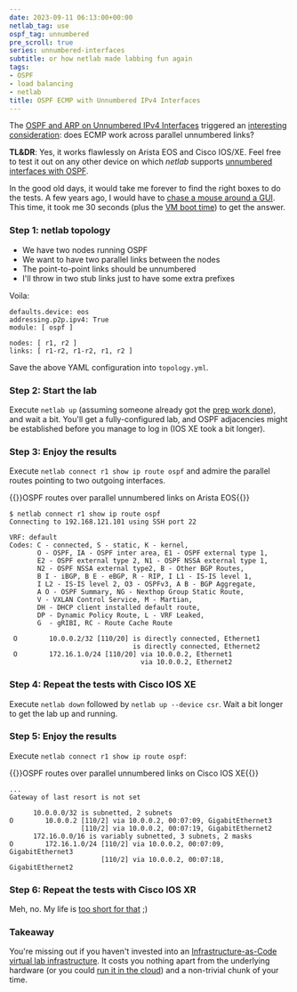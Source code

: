 ```yaml
---
date: 2023-09-11 06:13:00+00:00
netlab_tag: use
ospf_tag: unnumbered
pre_scroll: true
series: unnumbered-interfaces
subtitle: or how netlab made labbing fun again
tags:
- OSPF
- load balancing
- netlab
title: OSPF ECMP with Unnumbered IPv4 Interfaces
---
```

The [OSPF and ARP on Unnumbered IPv4 Interfaces](https://blog.ipspace.net/2023/08/unnumbered-ospf-arp.html) triggered an [interesting consideration](https://blog.ipspace.net/2023/08/unnumbered-ospf-arp.html#1903): does ECMP work across parallel unnumbered links?

**TL&DR**: Yes, it works flawlessly on Arista EOS and Cisco IOS/XE. Feel free to test it out on any other device on which _netlab_ supports [unnumbered interfaces with OSPF](https://netlab.tools/module/ospf/#platform-support).
<!--more-->
In the good old days, it would take me forever to find the right boxes to do the tests. A few years ago, I would have to [chase a mouse around a GUI](https://blog.ipspace.net/2013/10/cisco-modeling-lab-virl-behind-scenes.html). This time, it took me 30 seconds (plus the [VM boot time](https://blog.ipspace.net/2023/02/virtual-device-boot-times.html)) to get the answer.

### Step 1: netlab topology

* We have two nodes running OSPF
* We want to have two parallel links between the nodes
* The point-to-point links should be unnumbered
* I'll throw in two stub links just to have some extra prefixes

Voila:

```
defaults.device: eos
addressing.p2p.ipv4: True
module: [ ospf ]

nodes: [ r1, r2 ]
links: [ r1-r2, r1-r2, r1, r2 ]
```

Save the above YAML configuration into `topology.yml`.

### Step 2: Start the lab

Execute `netlab up` (assuming someone already got the [prep work done](https://netlab.tools/install/)), and wait a bit. You'll get a fully-configured lab, and OSPF adjacencies might be established before you manage to log in (IOS XE took a bit longer).

### Step 3: Enjoy the results

Execute `netlab connect r1 show ip route ospf` and admire the parallel routes pointing to two outgoing interfaces.

{{<cc>}}OSPF routes over parallel unnumbered links on Arista EOS{{</cc>}}
```
$ netlab connect r1 show ip route ospf
Connecting to 192.168.121.101 using SSH port 22

VRF: default
Codes: C - connected, S - static, K - kernel,
       O - OSPF, IA - OSPF inter area, E1 - OSPF external type 1,
       E2 - OSPF external type 2, N1 - OSPF NSSA external type 1,
       N2 - OSPF NSSA external type2, B - Other BGP Routes,
       B I - iBGP, B E - eBGP, R - RIP, I L1 - IS-IS level 1,
       I L2 - IS-IS level 2, O3 - OSPFv3, A B - BGP Aggregate,
       A O - OSPF Summary, NG - Nexthop Group Static Route,
       V - VXLAN Control Service, M - Martian,
       DH - DHCP client installed default route,
       DP - Dynamic Policy Route, L - VRF Leaked,
       G  - gRIBI, RC - Route Cache Route

 O        10.0.0.2/32 [110/20] is directly connected, Ethernet1
                               is directly connected, Ethernet2
 O        172.16.1.0/24 [110/20] via 10.0.0.2, Ethernet1
                                 via 10.0.0.2, Ethernet2
```

### Step 4: Repeat the tests with Cisco IOS XE

Execute `netlab down` followed by `netlab up --device csr`. Wait a bit longer to get the lab up and running.

### Step 5: Enjoy the results

Execute `netlab connect r1 show ip route ospf`:

{{<cc>}}OSPF routes over parallel unnumbered links on Cisco IOS XE{{</cc>}}
```
...
Gateway of last resort is not set

      10.0.0.0/32 is subnetted, 2 subnets
O        10.0.0.2 [110/2] via 10.0.0.2, 00:07:09, GigabitEthernet3
                  [110/2] via 10.0.0.2, 00:07:19, GigabitEthernet2
      172.16.0.0/16 is variably subnetted, 3 subnets, 2 masks
O        172.16.1.0/24 [110/2] via 10.0.0.2, 00:07:09, GigabitEthernet3
                       [110/2] via 10.0.0.2, 00:07:18, GigabitEthernet2
```

### Step 6: Repeat the tests with Cisco IOS XR

Meh, no. My life is [too short for that](https://blog.ipspace.net/2023/02/virtual-device-boot-times.html) ;)

### Takeaway

You're missing out if you haven't invested into an [Infrastructure-as-Code virtual lab infrastructure](https://netlab.tools/). It costs you nothing apart from the underlying hardware (or you could [run it in the cloud](https://netlab.tools/install/cloud/)) and a non-trivial chunk of your time.
